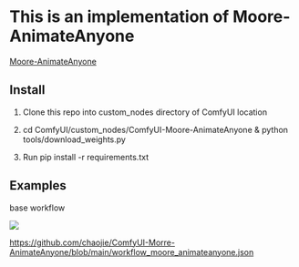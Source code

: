 # This is an implementation of Moore-AnimateAnyone

[Moore-AnimateAnyone](https://github.com/MooreThreads/Moore-AnimateAnyone)

## Install

1. Clone this repo into custom_nodes directory of ComfyUI location

2. cd ComfyUI/custom_nodes/ComfyUI-Moore-AnimateAnyone & python tools/download_weights.py

3. Run pip install -r requirements.txt

## Examples

base workflow

<img src="assets/base_wf.png" raw=true>

https://github.com/chaojie/ComfyUI-Morre-AnimateAnyone/blob/main/workflow_moore_animateanyone.json
